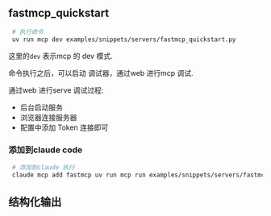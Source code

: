 
## fastmcp_quickstart

```bash
 # 执行命令
 uv run mcp dev examples/snippets/servers/fastmcp_quickstart.py
```

这里的`dev` 表示mcp 的 dev 模式.

命令执行之后，可以启动 调试器，通过web 进行mcp 调试.

通过web 进行serve 调试过程:

- 后台启动服务
- 浏览器连接服务器
- 配置中添加 Token 连接即可

### 添加到claude code

```bash
 # 添加到claude 执行
 claude mcp add fastmcp uv run mcp run examples/snippets/servers/fastmcp_quickstart.py
```

## 结构化输出



